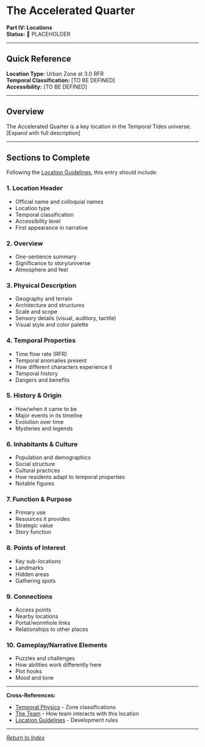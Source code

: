 # The Accelerated Quarter

**Part IV: Locations**  
**Status:** 📝 PLACEHOLDER

---

## Quick Reference

**Location Type:** Urban Zone at 3.0 RFR  
**Temporal Classification:** [TO BE DEFINED]  
**Accessibility:** [TO BE DEFINED]

---

## Overview

The Accelerated Quarter is a key location in the Temporal Tides universe. [Expand with full description]

---

## Sections to Complete

Following the [Location Guidelines](../../.cursor/rules/locations-worldbuilding.mdc), this entry should include:

### 1. Location Header
- Official name and colloquial names
- Location type
- Temporal classification
- Accessibility level
- First appearance in narrative

### 2. Overview
- One-sentence summary
- Significance to story/universe
- Atmosphere and feel

### 3. Physical Description
- Geography and terrain
- Architecture and structures
- Scale and scope
- Sensory details (visual, auditory, tactile)
- Visual style and color palette

### 4. Temporal Properties
- Time flow rate (RFR)
- Temporal anomalies present
- How different characters experience it
- Temporal history
- Dangers and benefits

### 5. History & Origin
- How/when it came to be
- Major events in its timeline
- Evolution over time
- Mysteries and legends

### 6. Inhabitants & Culture
- Population and demographics
- Social structure
- Cultural practices
- How residents adapt to temporal properties
- Notable figures

### 7. Function & Purpose
- Primary use
- Resources it provides
- Strategic value
- Story function

### 8. Points of Interest
- Key sub-locations
- Landmarks
- Hidden areas
- Gathering spots

### 9. Connections
- Access points
- Nearby locations
- Portal/wormhole links
- Relationships to other places

### 10. Gameplay/Narrative Elements
- Puzzles and challenges
- How abilities work differently here
- Plot hooks
- Mood and tone

---

**Cross-References:**
- [Temporal Physics](../../01_UniverseFundamentals/02_TemporalPhysics.md) - Zone classifications
- [The Team](../../05_Factions/TheTeam.md) - How team interacts with this location
- [Location Guidelines](../../.cursor/rules/locations-worldbuilding.mdc) - Development rules

---

*[Return to Index](../../00_INDEX.md)*
